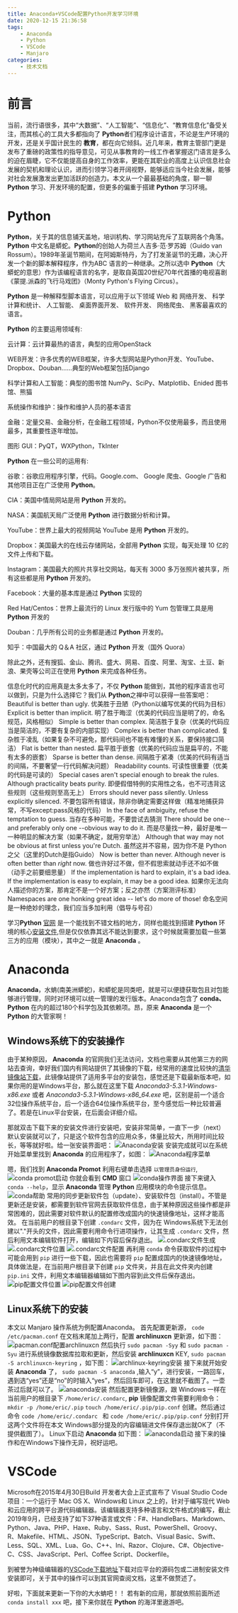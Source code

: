 ```yaml
---
title: Anaconda+VSCode配置Python开发学习环境
date: 2020-12-15 21:36:58
tags:
    - Anaconda
    - Python
    - VSCode
    - Manjaro
categories:
    - 技术文档
---
```


# 前言

当前，流行语很多，其中“大数据”、“人工智能”、“信息化”、“教育信息化”备受关注，而其核心的工具大多都指向了 **Python**者们程序设计语言，不论是生产环境的开发，还是关乎国计民生的 **教育**，都在向它倾斜。近几年来，教育主管部门更是发布了重磅的政策性的指导意见，可见从事教育的一线工作者掌握这门语言是多么的迫在眉睫，它不仅能提高自身的工作效率，更能在其职业的高度上认识信息社会发展的契机和理论认识，进而引领学习者开阔视野，能够适应当今社会发展，能够对社会发展激发出更加活跃的创造力。本文从一个最最基础的角度，聊一聊 **Python** 学习、开发环境的配置，但更多的偏重于搭建 **Python** 学习环境。

# Python

**Python**，关于其的信息铺天盖地，培训机构、学习网站充斥了互联网各个角落。**Python** 中文名是蟒蛇。**Python**的创始人为荷兰人吉多·范·罗苏姆（Guido van Rossum）。1989年圣诞节期间，在阿姆斯特丹，为了打发圣诞节的无趣，决心开发一个新的脚本解释程序，作为ABC 语言的一种继承。之所以选中 **Python**（大蟒蛇的意思）作为该编程语言的名字，是取自英国20世纪70年代首播的电视喜剧《蒙提.派森的飞行马戏团》（Monty Python's Flying Circus）。

**Python** 是一种解释型脚本语言，可以应用于以下领域 Web 和 网络开发、 科学计算和统计、 人工智能、 桌面界面开发、 软件开发、 网络爬虫、 黑客最喜欢的语言。

**Python** 的主要运用领域有:

云计算：云计算最热的语言，典型的应用OpenStack

WEB开发：许多优秀的WEB框架，许多大型网站是Python开发、YouTube、Dropbox、Douban……典型的Web框架包括Django

科学计算和人工智能：典型的图书馆 NumPy、SciPy、Matplotlib、Enided 图书馆、熊猫

系统操作和维护：操作和维护人员的基本语言

金融：定量交易、金融分析，在金融工程领域，Python不仅使用最多，而且使用最多，其重要性逐年增加。

图形 GUI：PyQT，WXPython，TkInter

**Python** 在一些公司的运用有:

谷歌：谷歌应用程序引擎，代码。Google.com、 Google 爬虫、Google 广告和其他项目正在广泛使用 **Python**。

CIA：美国中情局网站是用 **Python** 开发的。

NASA：美国航天局广泛使用 **Python** 进行数据分析和计算。

YouTube：世界上最大的视频网站 YouTube 是用 **Python** 开发的。

Dropbox：美国最大的在线云存储网站，全部用 **Python** 实现，每天处理 10 亿的文件上传和下载。

Instagram：美国最大的照片共享社交网站，每天有 3000 多万张照片被共享，所有这些都是用 **Python** 开发的。

Facebook：大量的基本库是通过 **Python** 实现的

Red Hat/Centos：世界上最流行的 Linux 发行版中的 Yum 包管理工具是用 **Python** 开发的

Douban：几乎所有公司的业务都是通过 **Python** 开发的。

知乎：中国最大的 Q＆A 社区，通过 **Python** 开发（国外 Quora）

除此之外，还有搜狐、金山、腾讯、盛大、网易、百度、阿里、淘宝、土豆、新浪、果壳等公司正在使用 **Python** 来完成各种任务。

信息化时代的应用真是太多太多了，不仅 **Python** 能做到，其他的程序语言也可以做到，只是为什么选择它？我们从 **Python**之禅中可以获得一些答案吧：
    Beautiful is better than ugly.
    优美胜于丑陋（Python以编写优美的代码为目标）
    Explicit is better than implicit.
    明了胜于晦涩（优美的代码应当是明了的，命名规范，风格相似）
    Simple is better than complex.
    简洁胜于复杂（优美的代码应当是简洁的，不要有复杂的内部实现）
    Complex is better than complicated.
    复杂胜于凌乱（如果复杂不可避免，那代码间也不能有难懂的关系，要保持接口简洁）
    Flat is better than nested.
    扁平胜于嵌套（优美的代码应当是扁平的，不能有太多的嵌套）
    Sparse is better than dense.
    间隔胜于紧凑（优美的代码有适当的间隔，不要奢望一行代码解决问题）
    Readability counts.
    可读性很重要（优美的代码是可读的）
    Special cases aren't special enough to break the rules.
    Although practicality beats purity.
    即便假借特例的实用性之名，也不可违背这些规则（这些规则至高无上）
    Errors should never pass silently.
    Unless explicitly silenced.
    不要包容所有错误，除非你确定需要这样做（精准地捕获异常，不写except:pass风格的代码）
    In the face of ambiguity, refuse the temptation to guess.
    当存在多种可能，不要尝试去猜测
    There should be one-- and preferably only one --obvious way to do it.
    而是尽量找一种，最好是唯一一种明显的解决方案（如果不确定，就用穷举法）
    Although that way may not be obvious at first unless you're Dutch.
    虽然这并不容易，因为你不是 Python 之父（这里的Dutch是指Guido）
    Now is better than never.
    Although never is often better than *right* now.
    做也许好过不做，但不假思索就动手还不如不做（动手之前要细思量）
    If the implementation is hard to explain, it's a bad idea.
    If the implementation is easy to explain, it may be a good idea.
    如果你无法向人描述你的方案，那肯定不是一个好方案；反之亦然（方案测评标准）
    Namespaces are one honking great idea -- let's do more of those!
    命名空间是一种绝妙的理念，我们应当多加利用（倡导与号召）

学习**Python** [官网](https://www.python.org) 是一个能找到不错文档的地方，同样也能找到搭建 **Python** 环境的核心[安装文件](https://www.python.org/downloads/),但是仅仅依靠其远不能达到要求，这个时候就需要加载一些第三方的应用（模块），其中之一就是 **Anaconda** 。

# Anaconda

**Anaconda**，水蚺(南美洲蟒蛇)，和蟒蛇是同类吧，就是可以便捷获取包且对包能够进行管理，同时对环境可以统一管理的发行版本。Anaconda包含了 **conda、Python** 在内的超过180个科学包及其依赖项。昂，原来 **Anaconda** 是一个 **Python** 的大管家啊！

## Windows系统下的安装操作

由于某种原因， **Anaconda** 的官网我们无法访问，文档也需要从其他第三方的网站去查询，幸好我们国内有网站提供了其镜像的下载，经常用的速度比较快的[清华镜像站下载](https://mirrors.tuna.tsinghua.edu.cn/anaconda/archive/)，此镜像站提供了适用多平台的安装包，感觉还是下载最新版本吧，如果你用的是Windows平台，那么就在这里下载 *Anaconda3-5.3.1-Windows-x86.exe* 或者 *Anaconda3-5.3.1-Windows-x86_64.exe* 吧，区别是前一个适合32位操作系统平台，后一个适合64位操作系统平台，至今感觉后一种比较普遍了。若是在Linux平台安装，在后面会详细介绍。

那就双击下载下来的安装文件进行安装吧，安装非常简单，一直下一步（next）默认安装就可以了，只是这个软件包含的应用众多，体量比较大，所用时间比较长，等等就好啦。给一张安装界面吧：
    ![Anaconda安装](https://img-blog.csdnimg.cn/20201216101019919.PNG?x-oss-process=image/watermark,type_ZmFuZ3poZW5naGVpdGk,shadow_10,text_aHR0cHM6Ly9ibG9nLmNzZG4ubmV0L3N0ZXZlbl96ZGc5ODg=,size_16,color_FFFFFF,t_70#pic_center)
安装完成就可以在系统开始菜单里找到 **Anaconda** 的应用程序了，如图：
    ![Anaconda程序菜单](https://img-blog.csdnimg.cn/20201216101631215.png#pic_center)

嗯，我们找到 **Anaconda Promot** 利用右键单击选择 ```以管理员身份运行```,
    ![conda promot启动](https://img-blog.csdnimg.cn/20201216102530638.png?x-oss-process=image/watermark,type_ZmFuZ3poZW5naGVpdGk,shadow_10,text_aHR0cHM6Ly9ibG9nLmNzZG4ubmV0L3N0ZXZlbl96ZGc5ODg=,size_16,color_FFFFFF,t_70#pic_center)
你就会看到 **CMD** 窗口
    ![conda操作界面](https://img-blog.csdnimg.cn/20201216102623819.png?x-oss-process=image/watermark,type_ZmFuZ3poZW5naGVpdGk,shadow_10,text_aHR0cHM6Ly9ibG9nLmNzZG4ubmV0L3N0ZXZlbl96ZGc5ODg=,size_16,color_FFFFFF,t_70#pic_center)
接下来键入 ```conda --help```，显示 **Anaconda** 管理 **Python** 应用模块的命令提示信息。
    ![conda帮助](https://img-blog.csdnimg.cn/20201216103244327.png?x-oss-process=image/watermark,type_ZmFuZ3poZW5naGVpdGk,shadow_10,text_aHR0cHM6Ly9ibG9nLmNzZG4ubmV0L3N0ZXZlbl96ZGc5ODg=,size_16,color_FFFFFF,t_70#pic_center)
常用的同步更新软件包（update）、安装软件包（install）。不管是更新还是安装，都需要到软件官网去获取软件信息，由于某种原因这些操作都是非常困难的，因此需要对软件默认的配置修改成国内的快速镜像地址，这样才能高效。
在当前用户的根目录下创建 ``` .condarc ``` 文件，因为在 Windows系统下无法创建以"."开头的文件，因此需要利用命令行进项操作，让其生成 ``` .condarc ``` 文件，然后利用文本编辑软件打开，编辑如下内容后保存退出。
    ![.condarc文件生成](https://img-blog.csdnimg.cn/20201216110459956.png#pic_center)
    ![.condarc文件位置](https://img-blog.csdnimg.cn/20201216111056674.png?x-oss-process=image/watermark,type_ZmFuZ3poZW5naGVpdGk,shadow_10,text_aHR0cHM6Ly9ibG9nLmNzZG4ubmV0L3N0ZXZlbl96ZGc5ODg=,size_16,color_FFFFFF,t_70#pic_center)
    ![.condarc文件配置](https://img-blog.csdnimg.cn/20201216110509888.png?x-oss-process=image/watermark,type_ZmFuZ3poZW5naGVpdGk,shadow_10,text_aHR0cHM6Ly9ibG9nLmNzZG4ubmV0L3N0ZXZlbl96ZGc5ODg=,size_16,color_FFFFFF,t_70#pic_center)
再利用 ```conda``` 命令获取软件的过程中可能会用到 ``` pip ``` 进行一些下载，因此也需要将 ``` pip ``` 配置成国内的快速镜像地址，具体做法是，在当前用户根目录下创建 ``` pip ``` 文件夹，并且在此文件夹内创建 ``` pip.ini ``` 文件，利用文本编辑器编辑如下图内容到此文件后保存退出。
    ![pip配置文件位置](https://img-blog.csdnimg.cn/20201216111319848.png?x-oss-process=image/watermark,type_ZmFuZ3poZW5naGVpdGk,shadow_10,text_aHR0cHM6Ly9ibG9nLmNzZG4ubmV0L3N0ZXZlbl96ZGc5ODg=,size_16,color_FFFFFF,t_70#pic_center)
    ![pip配置文件创建](https://img-blog.csdnimg.cn/20201216110653435.png?x-oss-process=image/watermark,type_ZmFuZ3poZW5naGVpdGk,shadow_10,text_aHR0cHM6Ly9ibG9nLmNzZG4ubmV0L3N0ZXZlbl96ZGc5ODg=,size_16,color_FFFFFF,t_70#pic_center)

## Linux系统下的安装

本文以 Manjaro 操作系统为例配置Anaconda。
首先配置更新源， ``` code /etc/pacman.conf ``` 在文档末尾加上两行，配置 **archlinuxcn** 更新源，如下图：
    ![pacman.conf配置archlinuxcn](https://img-blog.csdnimg.cn/20201216114847736.png?x-oss-process=image/watermark,type_ZmFuZ3poZW5naGVpdGk,shadow_10,text_aHR0cHM6Ly9ibG9nLmNzZG4ubmV0L3N0ZXZlbl96ZGc5ODg=,size_16,color_FFFFFF,t_70#pic_center)
然后执行 ``` sudo pacman -Syy ``` 和 ``` sudo pacman -Syu ``` 进行系统镜像数据库拉取和更新，然后安装 **archlinuxcn** KEY, ```sudo pacman -S archlinuxcn-keyring``` ，如下图：
    ![archlinux-keyring安装](https://img-blog.csdnimg.cn/20201216120110837.png?x-oss-process=image/watermark,type_ZmFuZ3poZW5naGVpdGk,shadow_10,text_aHR0cHM6Ly9ibG9nLmNzZG4ubmV0L3N0ZXZlbl96ZGc5ODg=,size_16,color_FFFFFF,t_70#pic_center)
接下来就开始安装 **Anaconda** 了， ``` sudo pacman -S anaconda ``` ,输入“y”，进行安装，一路回车，遇到选“yes”还是“no”的时输入“yes”，然后回车即可，在这里就不截图了。一壶茶过后就可以了。
    ![anaconda安装](https://img-blog.csdnimg.cn/20201216120626439.png?x-oss-process=image/watermark,type_ZmFuZ3poZW5naGVpdGk,shadow_10,text_aHR0cHM6Ly9ibG9nLmNzZG4ubmV0L3N0ZXZlbl96ZGc5ODg=,size_16,color_FFFFFF,t_70#pic_center)
然后配置更新镜像源，跟 Windows 一样在 当前用户的根目录下 ``` /home/eric/.condarc ```, **pip** 镜像配置文件需要利用命令： ``` mkdir -p /home/eric/.pip ``` ``` touch /home/eric/.pip/pip.conf ``` 创建。然后通过命令 ```code /home/eric/.condarc ``` 和 ``` code /home/eric/.pip/pip.conf ``` 分别打开这两个文件将在本文 Windows部分提及的内容编辑进文件保存退出就OK了（不提供截图了）。
Linux下启动 **Anaconda** 如下图：
    ![anaconda启动](https://img-blog.csdnimg.cn/20201216122739617.png?x-oss-process=image/watermark,type_ZmFuZ3poZW5naGVpdGk,shadow_10,text_aHR0cHM6Ly9ibG9nLmNzZG4ubmV0L3N0ZXZlbl96ZGc5ODg=,size_16,color_FFFFFF,t_70#pic_center)
接下来的操作和在Windows下操作无异，祝好运吧。

# VSCode

Microsoft在2015年4月30日Build 开发者大会上正式宣布了 Visual Studio Code 项目：一个运行于 Mac OS X、Windows和 Linux 之上的，针对于编写现代 Web 和云应用的跨平台源代码编辑器。该编辑器支持多种语言和文件格式的编写，截止2019年9月，已经支持了如下37种语言或文件：F#、HandleBars、Markdown、Python、Java、PHP、Haxe、Ruby、Sass、Rust、PowerShell、Groovy、R、Makefile、HTML、JSON、TypeScript、Batch、Visual Basic、Swift、Less、SQL、XML、Lua、Go、C++、Ini、Razor、Clojure、C#、Objective-C、CSS、JavaScript、Perl、Coffee Script、Dockerfile。

到被誉为神级编辑器的[VSCode下载地址](https://code.visualstudio.com/)下载对应平台的源码包或二进制安装文件安装即可，关于其中的操作可以到其官网查阅文档，这里不做赘述了。

好啦，下面就来更新一下你的大水蚺吧！！
若有新的应用，那就依照前面所述 ``` conda install xxx ``` 吧，接下来你就在 **Python** 的海洋里遨游吧。

